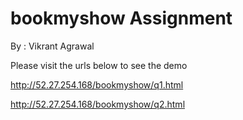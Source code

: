 # bookmyshow Assignment 

By : Vikrant Agrawal 


Please visit the urls below to see the demo

http://52.27.254.168/bookmyshow/q1.html


http://52.27.254.168/bookmyshow/q2.html


